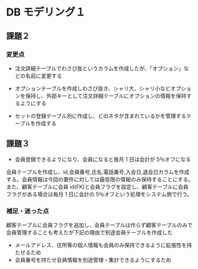 # DB モデリング１

## 課題２

### 変更点

- 注文詳細テーブルでわさび抜というカラムを作成したが、「オプション」などの名前に変更する

- オプションテーブルを作成しわさび抜き、シャリ大、シャリ小などオプションを保持し、外部キーとして注文詳細テーブルにオプションの情報を保持するようにする

- セットの登録テーブル別に作成し、どのネタが含まれているかを管理するテーブルを作成する

## 課題３

- 会員登録できるようになり、会員になると毎月 1 日は会計が 5％オフになる

会員テーブルを作成し、id,会員番号,氏名,電話番号,入会日,退会日カラムを作成する。会員情報は今回の要件に対しては最低限の情報のみ保持することにする。また、顧客テーブルに会員 id(FK)と会員フラグを設定し、顧客テーブルに会員フラグがある場合は毎月 1 日に会計の 5％オフという処理をシステム側で行う。

### 補足・迷った点

顧客テーブルに会員フラグを追加し、会員テーブルは作らず顧客テーブルのみで会員管理することも考えたが下記の理由で別途会員テーブルを作成した

- メールアドレス、住所等の個人情報も会員のみ保持できるように拡張性を持たせるため
- 会員番号を持たせ会員情報を別途管理・集計できるようにするため
